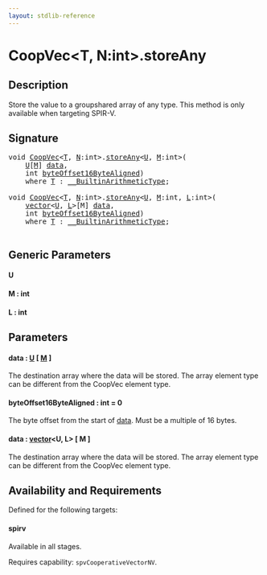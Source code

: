 ```yaml
---
layout: stdlib-reference
---
```


# CoopVec\<T, N:int\>\.storeAny

## Description

Store the value to a groupshared array of any type. This method is only available when targeting SPIR-V.



## Signature 

<pre>
<span class="code_keyword">void</span> <a href="index.md" class="code_type">CoopVec</a>&lt;<a href="index.md#typeparam-T" class="code_type">T</a>, <a href="index.md#decl-N" class="code_var">N</a>:<span class="code_keyword">int</span>&gt;.<a href="storeany-5.md">storeAny</a>&lt;<a href="storeany-5.md#typeparam-U" class="code_type">U</a>, <a href="storeany-5.md#decl-M" class="code_var">M</a>:<span class="code_keyword">int</span>&gt;(
    <a href="storeany-5.md#typeparam-U" class="code_type">U</a>[<a href="storeany-5.md#decl-M" class="code_var">M</a>] <a href="storeany-5.md#decl-data" class="code_param">data</a>,
    <span class="code_keyword">int</span> <a href="storeany-5.md#decl-byteOffset16ByteAligned" class="code_param">byteOffset16ByteAligned</a>)
    <span class='code_keyword'>where</span> <a href="index.md#typeparam-T" class="code_type">T</a> : <a href="../../interfaces/0_builtinarithmetictype-029j/index.md" class="code_type">__BuiltinArithmeticType</a>;

<span class="code_keyword">void</span> <a href="index.md" class="code_type">CoopVec</a>&lt;<a href="index.md#typeparam-T" class="code_type">T</a>, <a href="index.md#decl-N" class="code_var">N</a>:<span class="code_keyword">int</span>&gt;.<a href="storeany-5.md">storeAny</a>&lt;<a href="storeany-5.md#typeparam-U" class="code_type">U</a>, <a href="storeany-5.md#decl-M" class="code_var">M</a>:<span class="code_keyword">int</span>, <a href="storeany-5.md#decl-L" class="code_var">L</a>:<span class="code_keyword">int</span>&gt;(
    <a href="../vector/index.md" class="code_type">vector</a>&lt;<a href="storeany-5.md#typeparam-U" class="code_type">U</a>, <a href="storeany-5.md#decl-L" class="code_var">L</a>&gt;[M] <a href="storeany-5.md#decl-data" class="code_param">data</a>,
    <span class="code_keyword">int</span> <a href="storeany-5.md#decl-byteOffset16ByteAligned" class="code_param">byteOffset16ByteAligned</a>)
    <span class='code_keyword'>where</span> <a href="index.md#typeparam-T" class="code_type">T</a> : <a href="../../interfaces/0_builtinarithmetictype-029j/index.md" class="code_type">__BuiltinArithmeticType</a>;

</pre>

## Generic Parameters

####  <a id="typeparam-U"></a>U
####  <a id="decl-M"></a>M  : int
####  <a id="decl-L"></a>L  : int

## Parameters

####  <a id="decl-data"></a>data  : [U](storeany-5.md#typeparam-U) \[ [M](storeany-5.md#decl-M) \]
The destination array where the data will be stored. The array element type can be different from the CoopVec element type.

####  <a id="decl-byteOffset16ByteAligned"></a>byteOffset16ByteAligned  : int = 0
The byte offset from the start of <span class='code'><a href="storeany-5.md#decl-data" class="code_param">data</a></span>. Must be a multiple of 16 bytes.

####  <a id="decl-data"></a>data  : [vector](../vector/index.md)\<U, L\> \[ M \]
The destination array where the data will be stored. The array element type can be different from the CoopVec element type.


## Availability and Requirements

Defined for the following targets:

#### spirv
Available in all stages.

Requires capability: `spvCooperativeVectorNV`.



<script>
// Fix .md links to .html when on ReadTheDocs
if (window.location.hostname.includes('readthedocs') || 
    window.location.hostname.includes('rtfd.io')) {
  document.addEventListener('DOMContentLoaded', function() {
    const links = document.querySelectorAll('a');
    links.forEach(link => {
      const href = link.getAttribute('href');
      if (href && href.includes('.md')) {
        // This regex will handle .md links with or without fragment identifiers or query parameters
        link.href = link.href.replace(/(.+)\.md(#[^?]*)?(\?.*)?$/, '$1.html$2$3');
      }
    });
  });
}
</script>
